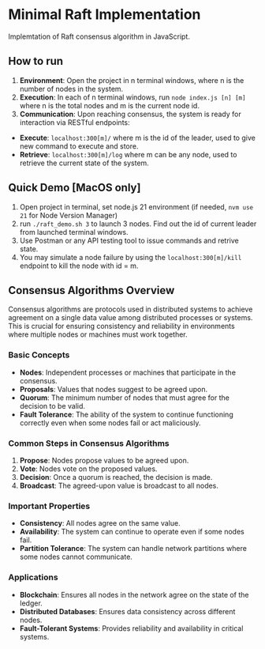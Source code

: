 # Minimal Raft Implementation
Implemtation of Raft consensus algorithm in JavaScript.

## How to run
1. **Environment**: Open the project in n terminal windows, where n is the number of nodes in the system. 
2. **Execution**: In each of n terminal windows, run `node index.js [n] [m]` where n is the total nodes and m is the current node id.
3. **Communication**: Upon reaching consensus, the system is ready for interaction via RESTful endpoints:
- **Execute**: `localhost:300[m]/` where m is the id of the leader, used to give new command to execute and store.
- **Retrieve**: `localhost:300[m]/log` where m can be any node, used to retrieve the current state of the system.
## Quick Demo [MacOS only]
1. Open project in terminal, set node.js 21 environment (if needed, `nvm use 21` for Node Version Manager)
2. run `./raft_demo.sh 3` to launch 3 nodes. Find out the id of current leader from launched terminal windows.
3. Use Postman or any API testing tool to issue commands and retrive state.
4. You may simulate a node failure by using the `localhost:300[m]/kill` endpoint to kill the node with id = m.


## Consensus Algorithms Overview

Consensus algorithms are protocols used in distributed systems to achieve agreement on a single data value among distributed processes or systems. This is crucial for ensuring consistency and reliability in environments where multiple nodes or machines must work together.

### Basic Concepts
- **Nodes**: Independent processes or machines that participate in the consensus.
- **Proposals**: Values that nodes suggest to be agreed upon.
- **Quorum**: The minimum number of nodes that must agree for the decision to be valid.
- **Fault Tolerance**: The ability of the system to continue functioning correctly even when some nodes fail or act maliciously.

### Common Steps in Consensus Algorithms
1. **Propose**: Nodes propose values to be agreed upon.
2. **Vote**: Nodes vote on the proposed values.
3. **Decision**: Once a quorum is reached, the decision is made.
4. **Broadcast**: The agreed-upon value is broadcast to all nodes.

### Important Properties
- **Consistency**: All nodes agree on the same value.
- **Availability**: The system can continue to operate even if some nodes fail.
- **Partition Tolerance**: The system can handle network partitions where some nodes cannot communicate.

### Applications
- **Blockchain**: Ensures all nodes in the network agree on the state of the ledger.
- **Distributed Databases**: Ensures data consistency across different nodes.
- **Fault-Tolerant Systems**: Provides reliability and availability in critical systems.
